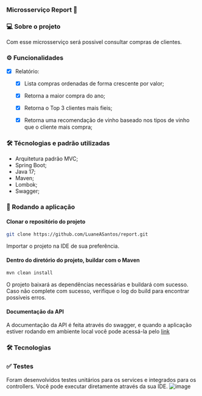 ### Microsserviço Report 🍷


### 💻 Sobre o projeto
Com esse microsserviço será possivel consultar compras de clientes.

### ⚙️ Funcionalidades

- [x] Relatório:
  - [x] Lista compras ordenadas de forma crescente por valor;
  - [x] Retorna a maior compra do ano;
  - [x] Retorna o Top 3 clientes mais fieis;
  - [x] Retorna uma recomendação de vinho baseado nos tipos de vinho que o cliente mais compra;


### 🛠 Técnologias e padrão utilizadas

- Arquitetura padrão MVC;
- Spring Boot;
- Java 17;
- Maven;
- Lombok;
- Swagger;

### 🧭 Rodando a aplicação

#### Clonar o repositório do projeto

```sh
git clone https://github.com/LuaneASantos/report.git
```
Importar o projeto na IDE de sua preferência.

#### Dentro do diretório do projeto, buildar com o Maven
```sh
mvn clean install
```

O projeto baixará as dependências necessárias e buildará com sucesso. Caso não complete com sucesso, verifique o log do build para encontrar possíveis erros.

#### Documentação da API
A documentação da API é feita através do swagger, e quando a aplicação estiver rodando em ambiente local você pode acessá-la pelo [link](http://localhost:8080/swagger-ui/index.html#/)

### 🛠 Tecnologias

### ✅ Testes
Foram desenvolvidos testes unitários para os services e integrados para os controllers. Você pode executar diretamente através da sua IDE.
![image](https://github.com/LuaneASantos/report/assets/40871078/eacf22b2-e526-43e1-875d-93699546c3f6)
